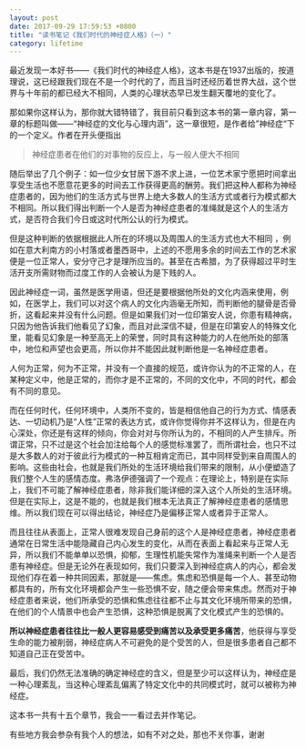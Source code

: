 ```yaml
---
layout: post
date: 2017-09-29 17:59:53 +0800
title: "读书笔记《我们时代的神经症人格》（一）"
category: lifetime
---
```


最近发现一本好书——《我们时代的神经症人格》，这本书是在1937出版的，按道理说，这已经跟我们现在不是一个时代的了，而且当时还经历着世界大战，这个世界与十年前的都已经大不相同，人类的心理状态早已发生翻天覆地的变化了。



那如果你这样认为，那你就大错特错了，我目前只看到这本书的第一章内容，第一章的标题叫做——“神经症的文化与心理内涵”，这一章很短，是作者给”神经症“下的一个定义。作者在开头便指出



> 神经症患者在他们的对事物的反应上，与一般人便大不相同



随后举出了几个例子：如一位少女甘居下游不求上进，一位艺术家宁愿把时间拿出享受生活也不愿意花更多的时间去工作获得更高的酬劳。我们把这种人都称为神经症患者的，因为他们的生活方式与世界上绝大多数人的生活方式或者行为模式都大不相同。所以我们得出判断一个人是否为神经症患者的准绳就是这个人的生活方式，是否符合我们今日或这时代所公认的行为模式。



但是这种判断的依据根据此人所在的环境以及周围人的生活方式也大不相同 ，例如在意大利南方的小村落或者墨西哥中，上述的不愿用多余的时间去工作的艺术家便是一位正常人，安分守己才是理所应当的。甚至在古希腊，为了获得超过平时生活开支所需财物而过度工作的人会被认为是下贱的人。



因此神经症一词，虽然是医学用语，但还是要根据他所处的文化内涵来使用，例如，在医学上，我们可以对这个病人的文化内涵毫无所知，而判断他的腿骨是否骨折，这看起来并没有什么问题。但是如果我们对一位印第安人说，你患有精神病，只因为他告诉我们他看见了幻象，而且对此深信不疑，但是在印第安人的特殊文化里，能看见幻象是一种至高无上的荣誉，同时具有这种能力的人在他所处的部落中，地位和声望也会更高，所以你并不能因此就判断他是一名神经症患者。



人何为正常，何为不正常，并没有一个直接的规范，或许你认为的不正常的人，在某种定义中，他是正常的，而你才是不正常的，不同的文化中，不同的时代，都会有不同的意见。



而在任何时代，任何环境中，人类所不变的，皆是相信他自己的行为方式、情感表达、一切动机乃是“人性”正常的表达方式，或许你觉得你并不这样认为，但是在内心深处，你还是有这样的倾向，你会对对与你所认为的，不相同的人产生排斥。所谓正常，只不过是这个社会加注给每个人的感觉标准罢了，而所谓社会，也只不过是大多数人的对于彼此行为模式的一种互相肯定而已，其中同样受到来自周围人的影响。这些由社会，也就是我们所处的生活环境给我们带来的限制，从小便塑造了我们整个人生的感情态度。弗洛伊德强调了一个观点：在理论上，特别是在实际上，我们不可能了解神经症患者，除非我们能详细的深入这个人所处的生活环境。但是在实际上，这是不能的，也就是我们根本无法真正了解神经症患者的感情思维。所以我们现在可以得出结论，神经症乃是偏移正常人或者异于正常人。



而且往往从表面上，正常人很难发现自己身前的这个人是神经症患者，神经症患者通常在日常生活中能隐藏自己内心发生的变化，从而在表面上看起来与正常人无异，所以我们不能单单以恐惧，抑郁，生理性机能失常作为准绳来判断一个人是否患有神经症。但是无论外在表现如何，我们只要深入到神经症病人的内心，都会发现他们存在着一种共同因素，那就是——焦虑。焦虑和恐惧是每一个人、甚至动物都具有的，所有文化环境都会产生一些恐惧不安，随之便会带来焦虑。然而对于神经症患者来说，他们所承受的恐惧和焦虑往往都不止与其文化环境所带来的恐惧，在他们的个人情景中也会产生恐惧，这种恐惧是脱离了文化模式产生的恐惧的。



**所以神经症患者往往比一般人更容易感受到痛苦以及承受更多痛苦**，他获得与享受生命的能力被削弱，神经症病人不可避免的是个受苦的人，但是很多患者自己都不知道自己正在受苦中。



最后，我们仍然无法准确的确定神经症的含义，但是至少可以这样认为，神经症是一种心理紊乱，当这种心理紊乱偏离了特定文化中的共同模式时，就可以被称为神经症。



这本书一共有十五个章节，我会一一看过去并作笔记。



有些地方我会参杂有我个人的想法，如有不对之处，那也不关你事，谢谢